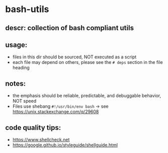 # bash-utils
## descr: collection of bash compliant utils
## usage:
* files in this dir should be sourced, NOT executed as a script
* each file may depend on others, please see the `# deps` section in the file heading
## notes:
* the emphasis should be reliable, predictable, and debuggable behavior, NOT speed
* Files use shebang `#!/usr/bin/env bash` -> see https://unix.stackexchange.com/q/29608
## code quality tips:
* https://www.shellcheck.net
* https://google.github.io/styleguide/shellguide.html
